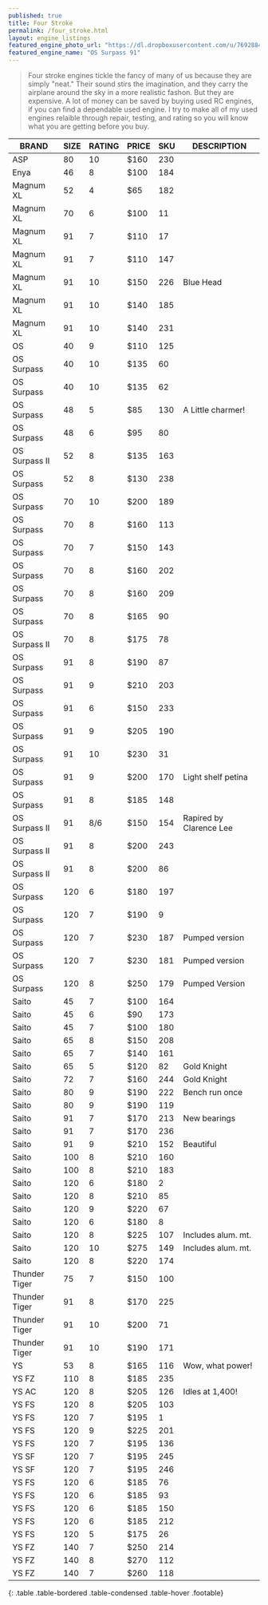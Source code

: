 ```yaml
---
published: true
title: Four Stroke
permalink: /four_stroke.html
layout: engine_listings
featured_engine_photo_url: "https://dl.dropboxusercontent.com/u/76928840/Website%20Photos/featured/4-stroke.jpg"
featured_engine_name: "OS Surpass 91"
---
```


> Four stroke engines tickle the fancy of many of us because they are simply "neat." Their sound stirs the imagination, and they carry the airplane around the sky in a more realistic fashon.  But they are expensive.  A lot of money can be saved by buying used RC engines, if you can find a dependable used engine. I try to make all of my used engines relaible through repair, testing, and rating so you will know what you are getting before you buy.

BRAND             | SIZE  | RATING | PRICE | SKU   | DESCRIPTION
------------------|-------|--------|-------|-------|---------------------
ASP               | 80    | 10     | $160  | 230   |
Enya              | 46    | 8      | $100  | 184   |                                       
Magnum XL         | 52    | 4      | $65   | 182   |
Magnum XL         | 70    | 6      | $100  | 11    |
Magnum XL         | 91    | 7      | $110  | 17    |
Magnum XL         | 91    | 7      | $110  | 147   |
Magnum XL         | 91    | 10     | $150  | 226   | Blue Head                               
Magnum XL         | 91    | 10     | $140  | 185   |
Magnum XL         | 91    | 10     | $140  | 231   |                               
OS                | 40    | 9      | $110  | 125   |
OS Surpass        | 40    | 10     | $135  | 60    |
OS Surpass        | 40    | 10     | $135  | 62    |                              
OS Surpass        | 48    | 5      | $85   | 130   | A Little charmer!
OS Surpass        | 48    | 6      | $95   | 80    |                                                            
OS Surpass II     | 52    | 8      | $135  | 163   |
OS Surpass        | 52    | 8      | $130  | 238   |                                  
OS Surpass        | 70    | 10     | $200  | 189   |
OS Surpass        | 70    | 8      | $160  | 113   |
OS Surpass        | 70    | 7      | $150  | 143   |   
OS Surpass        | 70    | 8      | $160  | 202   |
OS Surpass        | 70    | 8      | $160  | 209   |
OS Surpass        | 70    | 8      | $165  | 90    |
OS Surpass II     | 70    | 8      | $175  | 78    |                           
OS Surpass        | 91    | 8      | $190  | 87    |                    
OS Surpass        | 91    | 9      | $210  | 203   |
OS Surpass        | 91    | 6      | $150  | 233   |
OS Surpass        | 91    | 9      | $205  | 190   |
OS Surpass        | 91    | 10     | $230  | 31    |  
OS Surpass        | 91    | 9      | $200  | 170   | Light shelf petina
OS Surpass        | 91    | 8      | $185  | 148   |
OS Surpass II     | 91    | 8/6    | $150  | 154   |Rapired by Clarence Lee
OS Surpass II     | 91    | 8      | $200  | 243   |
OS Surpass II     | 91    | 8      | $200  | 86    |
OS Surpass        | 120   | 6      | $180  | 197   |
OS Surpass        | 120   | 7      | $190  | 9     |                           
OS Surpass        | 120   | 7      | $230  | 187   | Pumped version
OS Surpass        | 120   | 7      | $230  | 181   | Pumped version
OS Surpass        | 120   | 8      | $250  | 179   | Pumped Version                        
Saito             | 45    | 7      | $100  | 164   |                           
Saito             | 45    | 6      | $90   | 173   |
Saito             | 45    | 7      | $100  | 180   |                             
Saito             | 65    | 8      | $150  | 208   |
Saito             | 65    | 7      | $140  | 161   |                                      
Saito             | 65    | 5      | $120  | 82    | Gold Knight
Saito             | 72    | 7      | $160  | 244   | Gold Knight                                      
Saito             | 80    | 9      | $190  | 222   | Bench run once
Saito             | 80    | 9      | $190  | 119   |
Saito             | 91    | 7      | $170  | 213   | New bearings
Saito             | 91    | 7      | $170  | 236   |                                          
Saito             | 91    | 9      | $210  | 152   | Beautiful 
Saito             | 100   | 8      | $210  | 160   |
Saito             | 100   | 8      | $210  | 183   |
Saito             | 120   | 6      | $180  | 2     |
Saito             | 120   | 8      | $210  | 85    |
Saito             | 120   | 9      | $220  | 67    |                                
Saito             | 120   | 6      | $180  | 8     |
Saito             | 120   | 8      | $225  | 107   | Includes alum. mt.
Saito             | 120   | 10     | $275  | 149   | Includes alum. mt.
Saito             | 120   | 8      | $220  | 174   |                                                    
Thunder Tiger     | 75    | 7      | $150  | 100   |
Thunder Tiger     | 91    | 8      | $170  | 225   |                        
Thunder Tiger     | 91    | 10     | $200  | 71    |
Thunder Tiger     | 91    | 10     | $190  | 171   |
YS                | 53    | 8      | $165  | 116   | Wow, what power!                                        
YS FZ             | 110   | 8      | $185  | 235   |                                  
YS AC             | 120   | 8      | $205  | 126   | Idles at 1,400!
YS FS             | 120   | 8      | $205  | 103                                   
YS FS             | 120   | 7      | $195  | 1     |                                       
YS FS             | 120   | 9      | $225  | 201   |
YS FS             | 120   | 7      | $195  | 136   |
YS SF             | 120   | 7      | $195  | 245   |
YS SF             | 120   | 7      | $195  | 246   |                                
YS FS             | 120   | 6      | $185  | 76    | 
YS FS             | 120   | 6      | $185  | 93    |                                  
YS FS             | 120   | 6      | $185  | 150   |
YS FS             | 120   | 6      | $185  | 212   |
YS FS             | 120   | 5      | $175  | 26    |
YS FZ             | 140   | 7      | $250  | 214   |
YS FZ             | 140   | 8      | $270  | 112   | 
YS FZ             | 140   | 7      | $260  | 118   |   
{: .table .table-bordered .table-condensed .table-hover .footable}
